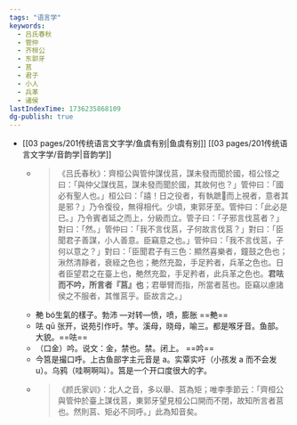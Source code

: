 ```yaml
---
tags: "语言学"
keywords:
  - 吕氏春秋
  - 管仲
  - 齐桓公
  - 东郭牙
  - 莒
  - 君子
  - 小人
  - 兵革
  - 诸侯
lastIndexTime: 1736235868109
dg-publish: true
---
```

 - [[03 pages/201传统语言文字学/鱼虞有别\|鱼虞有别]] [[03 pages/201传统语言文字学/音韵学\|音韵学]]
	- > 《吕氏春秋》：齊桓公與管仲謀伐莒，謀未發而聞於國，桓公怪之曰：「與仲父謀伐莒，謀未發而聞於國，其故何也？」管仲曰：「國必有聖人也。」桓公曰：「譆！日之役者，有執蹠𤹇而上視者，意者其是邪？」乃令復役，無得相代。少頃，東郭牙至。管仲曰：「此必是已。」乃令賓者延之而上，分級而立。管子曰：「子邪言伐莒者？」對曰：「然。」管仲曰：「我不言伐莒，子何故言伐莒？」對曰：「臣聞君子善謀，小人善意。臣竊意之也。」管仲曰：「我不言伐莒，子何以意之？」對曰：「臣聞君子有三色：顯然喜樂者，鐘鼓之色也；湫然清靜者，衰絰之色也；艴然充盈，手足矜者，兵革之色也。日者臣望君之在臺上也，艴然充盈，手足矜者，此兵革之色也。**君呿而不吟，所言者『莒』也**；君舉臂而指，所當者莒也。臣竊以慮諸侯之不服者，其惟莒乎。臣故言之。」
	- 艴 bó生氣的樣子。勃沛 —对转—愤，喷，膨胀​ ==艴==
	- 呿 qū 张开，说苑引作吁。竽。溪母，晓母，喻三。都是喉牙音。鱼部。大貌。​ ==呿==
	- （口金）吟。说文：金，禁也。禁。闭上。​ ==吟==
	- 今筥是撮口呼。上古鱼部字主元音是 a。实覃实吁（小孩发 a 而不会发 u）。乌鸦（哇啊啊叫）。筥是一个开口度很大的字。​
	- > 《颜氏家训》：北人之音，多以舉、莒為矩；唯李季節云：「齊桓公與管仲於臺上謀伐莒，東郭牙望見桓公口開而不閉，故知所言者莒也。然則莒、矩必不同呼。」此為知音矣。
